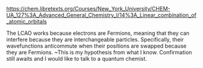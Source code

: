 https://chem.libretexts.org/Courses/New_York_University/CHEM-UA_127%3A_Advanced_General_Chemistry_I/14%3A_Linear_combination_of_atomic_orbitals

The LCAO works because electrons are Fermions, meaning that they can interfere because they are interchangeable particles. Specifically, their wavefunctions anticommute when their positions are swapped because they are Fermions. ~This is my hypothesis from what I know. Confirmation still awaits and I would like to talk to a quantum chemist.

